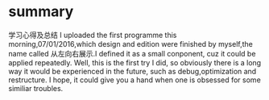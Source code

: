 # summary
学习心得及总结
I uploaded the first programme this morning,07/01/2016,which design and edition were finished by myself,the name called 从左向右展示.I defined it as a small conponent, cuz it could be applied repeatedly. Well, this is the first try I did, so obviously there is a long way it would be experienced in the future, such as debug,optimization and restructure. I hope, it could give you a hand when one is obsessed for some similiar troubles.
